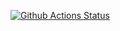 [![Github Actions Status](https://github.com/ross0maha/hexlet_pytest/.github/workflows/hello-world.yml/badge.svg)](https://github.com/ross0maha/hexlet_pytest/actions)